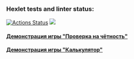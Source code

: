 ### Hexlet tests and linter status:
[![Actions Status](https://github.com/anawachovski/frontend-project-44/workflows/hexlet-check/badge.svg)](https://github.com/anawachovski/frontend-project-44/actions)
<a href="https://codeclimate.com/github/anawachovski/frontend-project-44/maintainability"><img src="https://api.codeclimate.com/v1/badges/a49d43f7ff3904becb8e/maintainability" /></a>
#### [Демонстрация игры "Проверка на чётность"](https://asciinema.org/a/fxWuMXk19kg8z2wE14j0nkizj)
#### [Демонстрация игры "Калькулятор"](https://asciinema.org/a/ci3NwgrZbzvVbW1EAfwXbz0CN)
